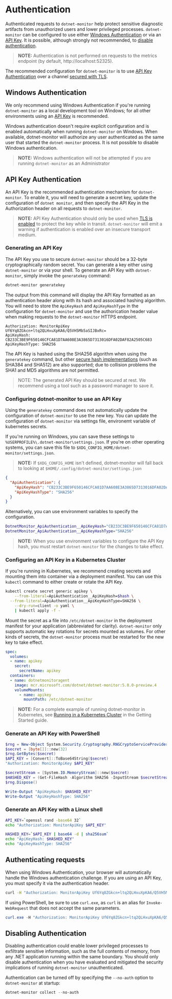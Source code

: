 # Authentication

Authenticated requests to `dotnet-monitor` help protect sensitive diagnostic artifacts from unauthorized users and lower privileged processes. `dotnet-monitor` can be configured to use either [Windows Authentication](#windows-authentication) or via an [API Key](#api-key-authentication). It is possible, although strongly not recommended, to [disable authentication](#disabling-authentication).

> **NOTE:** Authentication is not performed on requests to the metrics endpoint (by default, http://localhost:52325).

The recommended configuration for `dotnet-monitor` is to use [API Key Authentication](#api-key-authentication) over a channel [secured with TLS](./enabling-ssl.md).

## Windows Authentication
We only recommend using Windows Authentication if you're running `dotnet-monitor` as a local development tool on Windows; for all other environments using an [API Key](#api-key-authentication) is recommended.

Windows authentication doesn't require explicit configuration and is enabled automatically when running `dotnet-monitor` on Windows. When available, dotnet-monitor will authorize any user authenticated as the same user that started the `dotnet-monitor` process. It is not possible to disable Windows authentication.

> **NOTE:** Windows authentication will not be attempted if you are running `dotnet-monitor` as an Administrator

## API Key Authentication
An API Key is the recommended authentication mechanism for `dotnet-monitor`. To enable it, you will need to generate a secret key, update the configuration of `dotnet monitor`, and then specify the API Key in the Authorization header on all requests to `dotnet-monitor`.

> **NOTE:** API Key Authentication should only be used when [TLS is enabled](#) to protect the key while in transit. `dotnet-monitor` will emit a warning if authentication is enabled over an insecure transport medium.

### Generating an API Key

The API Key you use to secure `dotnet-monitor` should be a 32-byte cryptographically random secret. You can generate a key either using `dotnet-monitor` or via your shell. To generate an API Key with `dotnet-monitor`, simply invoke the `generatekey` command:

```powershell
dotnet-monitor generatekey
```

The output from this command will display the API Key formatted as an authentication header along with its hash and associated hashing algorithm. You will need to store the `ApiKeyHash` and `ApiKeyHashType` in the configuration for `dotnet-monitor` and use the authorication header value when making requests to the `dotnet-monitor` HTTPS endpoint.

```
Authorization: MonitorApiKey Uf6Yq8ZGkcn+ltq2QLHxuXpKA6/Q5VH5Mb5aSIJBxRc=
ApiKeyHash: CB233C3BE9F650146CFCA81D7AA608E3A3865D7313016DFA02DAF82A2505C683
ApiKeyHashType: SHA256
```

The API Key is hashed using the SHA256 algorithm when using the `generatekey` command, but other [secure hash implementations](https://docs.microsoft.com/en-us/dotnet/api/system.security.cryptography.hashalgorithm.create?view=net-5.0#System_Security_Cryptography_HashAlgorithm_Create_System_String) (such as SHA384 and SHA512) are also supported; due to collision problems the SHA1 and MD5 algorithms are not permitted.

> NOTE: The generated API Key should be secured at rest. We recommend using a tool such as a password manager to save it.

### Configuring dotnet-monitor to use an API Key

Using the `generatekey` command does not automatically update the configuration of `dotnet-monitor` to use the new key. You can update the configuration of `dotnet-monitor` via settings file, environemt variable of kubernetes secrets.

If you're running on Windows, you can save these settings to `%USERPROFILE%\.dotnet-monitor\settings.json`. If you're on other operating systems, you can save this file to `$XDG_CONFIG_HOME/dotnet-monitor/settings.json`.

> **NOTE:** If `$XDG_CONFIG_HOME` isn't defined, dotnet-monitor will fall back to looking at `$HOME/.config/dotnet-monitor/settings.json`

```json
{
  "ApiAuthentication": {
    "ApiKeyHash": "CB233C3BE9F650146CFCA81D7AA608E3A3865D7313016DFA02DAF82A2505C683",
    "ApiKeyHashType": "SHA256"
  }
}
```

Alternatively, you can use environment variables to specify the configuration.

```sh
DotnetMonitor_ApiAuthentication__ApiKeyHash="CB233C3BE9F650146CFCA81D7AA608E3A3865D7313016DFA02DAF82A2505C683"
DotnetMonitor_ApiAuthentication__ApiKeyHashType="SHA256"
```

> **NOTE:** When you use environment variables to configure the API Key hash, you must restart `dotnet-monitor` for the changes to take effect.

### Configuring an API Key in a Kubernetes Cluster
If you're running in Kubernetes, we recommend creating secrets and mounting them into container via a deployment manifest. You can use this `kubectl` command to either create or rotate the API Key.

```sh
kubectl create secret generic apikey \
	--from-literal=ApiAuthentication__ApiKeyHash=$hash \
  --from-literal=ApiAuthentication__ApiKeyHashType=SHA256 \
	--dry-run=client -o yaml \
	| kubectl apply -f -
```

Mount the secret as a file into `/etc/dotnet-monitor` in the deployment manifest for your application (abbreviated for clarity). `dotnet-monitor` only supports automatic key rotations for secrets mounted as volumes. For other kinds of secrets, the `dotnet-monitor` process must be restarted for the new key to take effect. 

```yaml
spec:
  volumes:
  - name: apikey
    secret:
      secretName: apikey
  containers:
  - name: dotnetmonitoragent
    image: mcr.microsoft.com/dotnet/dotnet-monitor:5.0.0-preview.4
    volumeMounts:
      - name: apikey
        mountPath: /etc/dotnet-monitor

```

> **NOTE:** For a complete example of running dotnet-monitor in Kubernetes, see [Running in a Kubernetes Cluster](getting-started.md#running-in-a-kubernetes-cluster) in the Getting Started guide.

### Generate an API Key with PowerShell
```powershell
$rng = New-Object System.Security.Cryptography.RNGCryptoServiceProvider
$secret = [byte[]]::new(32)
$rng.GetBytes($secret)
$API_KEY = [Convert]::ToBase64String($secret)
"Authorization: MonitorApiKey $API_KEY"

$secretStream = [System.IO.MemoryStream]::new($secret)
$HASHED_KEY = (Get-FileHash -Algorithm SHA256 -InputStream $secretStream).Hash
$rng.Dispose()

Write-Output "ApiKeyHash: $HASHED_KEY"
Write-Output "ApiKeyHashType: SHA256"
```

### Generate an API Key with a Linux shell

```sh
API_KEY=`openssl rand -base64 32`
echo "Authorization: MonitorApiKey $API_KEY"

HASHED_KEY=`$API_KEY | base64 -d | sha256sum`
echo "ApiKeyHash: $HASHED_KEY"
echo "ApiKeyHashType: SHA256"
```

## Authenticating requests
When using Windows Authentication, your browser will automatically handle the Windows authentication challenge. If you are using an API Key, you must specify it via the authentication header.

```sh
curl -H "Authorization: MonitorApiKey Uf6Yq8ZGkcn+ltq2QLHxuXpKA6/Q5VH5Mb5aSIJBxRc=" https://localhost:52323/processes
```

If using PowerShell, be sure to use `curl.exe`, as `curl` is an alias for `Invoke-WebRequest` that does not accept the same parameters.

```powershell
curl.exe -H "Authorization: MonitorApiKey Uf6Yq8ZGkcn+ltq2QLHxuXpKA6/Q5VH5Mb5aSIJBxRc=" https://localhost:52323/processes
```



## Disabling Authentication

Disabling authentication could enable lower privileged processes to exfiltrate sensitive information, such as the full contents of memory, from any .NET application running within the same boundary. You should only disable authentication when you have evaluated and mitigated the security implications of running `dotnet-monitor` unauthenticated.

Authentication can be turned off by specifying the `--no-auth` option to `dotnet-monitor` at startup:
```powershell
dotnet-monitor collect --no-auth
```
